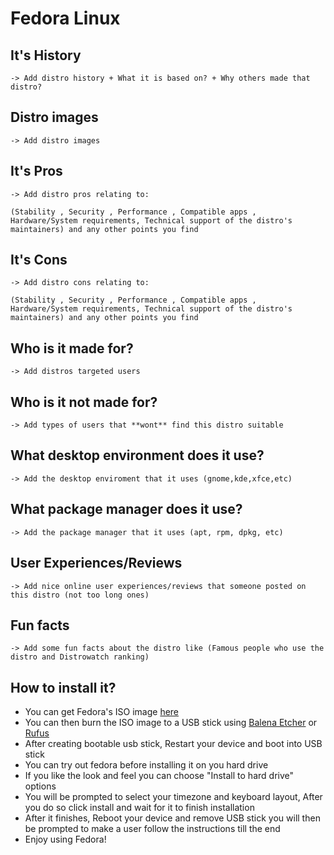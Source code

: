 # Fedora Linux

## It's History
``-> Add distro history + What it is based on? + Why others made that distro?``

## Distro images
``-> Add distro images``

## It's Pros
``-> Add distro pros relating to: ``

``(Stability , Security , Performance , Compatible apps , Hardware/System requirements, Technical support of the distro's maintainers) and any other points you find``
## It's Cons
``-> Add distro cons relating to: ``

``(Stability , Security , Performance , Compatible apps , Hardware/System requirements, Technical support of the distro's maintainers) and any other points you find``

## Who is it made for?
``-> Add distros targeted users``
## Who is it **not** made for?
``-> Add types of users that **wont** find this distro suitable``

## What desktop environment does it use?
``-> Add the desktop enviroment that it uses (gnome,kde,xfce,etc)``

## What package manager does it use?
``-> Add the package manager that it uses (apt, rpm, dpkg, etc)``
## User Experiences/Reviews
``-> Add nice online user experiences/reviews that someone posted on this distro (not too long ones)``

## Fun facts
``-> Add some fun facts about the distro like (Famous people who use the distro and Distrowatch ranking) ``
## How to install it?
- You can get Fedora's ISO image [here](https://getfedora.org/en/workstation/download/)
- You can then burn the ISO image to a USB stick using [Balena Etcher](https://www.balena.io/etcher) or [Rufus](https://rufus.ie/en/)
- After creating bootable usb stick, Restart your device and boot into USB stick
- You can try out fedora before installing it on you hard drive
- If you like the look and feel you can choose "Install to hard drive" options
- You will be prompted to select your timezone and keyboard layout, After you do so click install and wait for it to finish installation
- After it finishes, Reboot your device and remove USB stick you will then be prompted to make a user follow the instructions till the end
- Enjoy using Fedora!



